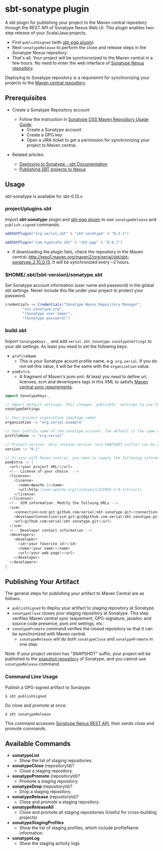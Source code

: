 sbt-sonatype plugin
======

A sbt plugin for publishing your project to the Maven central repository through the REST API of Sonatype Nexus Web UI. This plugin enables two-step release of your Scala/Java projects.

 * First `publishSigned` (with [sbt-pgp plugin](http://www.scala-sbt.org/sbt-pgp/))
 * Next `sonatypeRelease` to perform the close and release steps in the Sonatype Nexus repository. 
 * That's all. Your project will be synchoronized to the Maven central in a few hours. No need to enter the web interface of [Sonatype Nexus repository](http://oss.sonatype.org/).

Deploying to Sonatype repository is a requiremnt for synchronizing your projects to the [Maven central repository](http://repo1.maven.org/maven2/).

## Prerequisites
 
 * Create a Sonatype Repository account 
   * Follow the instruction in [Sonatype OSS Maven Repository Usage Guide](https://docs.sonatype.org/display/Repository/Sonatype+OSS+Maven+Repository+Usage+Guide). 
     * Create a Sonatype account
     * Create a GPG key
     * Open a JIRA ticket to get a permission for synchronizing your project to Maven central.

 * Related articles:
    * [Deploying to Sonatype - sbt Documentation](http://www.scala-sbt.org/release/docs/Community/Using-Sonatype.html)
    * [Publishing SBT projects to Nexus](http://www.cakesolutions.net/teamblogs/2012/01/28/publishing-sbt-projects-to-nexus/)

## Usage

sbt-sonatype is available for sbt-0.13.x.

### project/plugins.sbt

Import ***sbt-sonatype*** plugin and [sbt-pgp plugin](http://www.scala-sbt.org/sbt-pgp/) to use `sonatypeRelease` and `publish-signed` commands.
```scala
addSbtPlugin("org.xerial.sbt" % "sbt-sonatype" % "0.2.1")

addSbtPlugin("com.typesafe.sbt" % "sbt-pgp" % "0.8.1")
```

 * If downloading the plugin fails, check the repository in the Maven central: <http://repo1.maven.org/maven2/org/xerial/sbt/sbt-sonatype_2.10_0.13>.
 It will be synchronized every ~2 hours.


### $HOME/.sbt/(sbt-version)/sonatype.sbt

Set Sonatype account information (user name and password) in the global sbt settings. Never include this file under your project to protect your password.

```scala
credentials += Credentials("Sonatype Nexus Repository Manager",
	    "oss.sonatype.org",
	    "(Sonatype user name)",
	    "(Sonatype password)")
```

### build.sbt

Import `SonatypeKeys._` and add `xerial.sbt.Sonatype.sonatypeSettings` to your sbt settings. As least you need to set the following keys:

  * `profileName` 
     * This is your Sonatype acount profile name, e.g. `org.xerial`. If you do not set this value, it will be the same with the `organization` value.
  * `pomExtra`
     * A fragment of Maven's pom.xml. At least you need to define url, licenses, scm and deverlopers tags in this XML to satisfy [Maven central sync requirements](https://docs.sonatype.org/display/Repository/Central+Sync+Requirements).
  

```scala
import SonatypeKeys._

// Import default settings. This changes `publishTo` settings to use the Sonatype repository and add several commands for publishing.
sonatypeSettings

// Your project orgnization (package name)
organization := "org.xerial.example" 

// Your profile name of the sonatype account. The default is the same with the organization 
profileName := "org.xerial" 

// Project version. Only release version (w/o SNAPSHOT suffix) can be promoted.
version := "0.1" 

// To sync with Maven central, you need to supply the following information:
pomExtra := {
  <url>(your project URL)</url>
  <!-- License of your choice. -->
  <licenses>
    <license>
      <name>Apache 2</name>
      <url>http://www.apache.org/licenses/LICENSE-2.0.txt</url>
    </license>
  </licenses>
  <!-- SCM information. Modify the follwing URLs -->
  <scm>
    <connection>scm:git:github.com/xerial/sbt-sonatype.git</connection>
    <developerConnection>scm:git:git@github.com:xerial/sbt-sonatype.git</developerConnection>
    <url>github.com/xerial/sbt-sonatype.git</url>
  </scm>
  <!-- Developer contact information -->
  <developers>
    <developer>
      <id>(your favorite id)</id>
      <name>(your name)</name>
      <url>(your web page)</url>
    </developer>
  </developers>
}
```

## Publishing Your Artifact

The general steps for publishing your artifact to Maven Central are as follows: 

 * `publishSigned` to deploy your artifact to staging repository at Sonatype.
 * `sonatypeClose` closes your staging repository at Sonatype. This step verifiles Maven central sync requiement, GPG-signature, javadoc and source code presence, pom.xml settings, etc.
 * `sonatypePromote` command verifies the closed repository so that it can be synchronized with Maven central. 
   * `sonatypeRelease` will do both `sonatypeClose` and `sonatypePromote` in one step.

Note: If your project version has "SNAPSHOT" suffix, your project will be published to the [snapshot repository](http://oss.sonatype.org/content/repositories/snapshots) of Sonatype, and you cannot use `sonatypeRelease` command. 

### Command Line Usage

Publish a GPG-signed artifact to Sonatype:
```
$ sbt publishSigned
```

Do close and promote at once:
```
$ sbt sonatypeRelease
```
This command accesses [Sonatype Nexus REST API](https://oss.sonatype.org/nexus-staging-plugin/default/docs/index.html), then sends close and promote commands. 


## Available Commands

* __sonatypeList__
  * Show the list of staging repositories.
* __sonatypeClose__ (repositoryId)?
  * Close a staging repository.
* __sonatypePromote__ (repositoryId)?
  * Promote a staging repository.
* __sonatypeDrop__ (repositoryId)?
  * Drop a staging repository.
* __sonatypeRelease__ (repositoryId)?
  * Close and promote a staging repository.
* __sonatypeReleaseAll__
  * Close and promote all staging repositories (Useful for cross-building projects)
* __sonatypeStagingProfiles__
  * Show the list of staging profiles, which include profileName information.
* __sonatypeLog__
  * Show the staging activity logs

